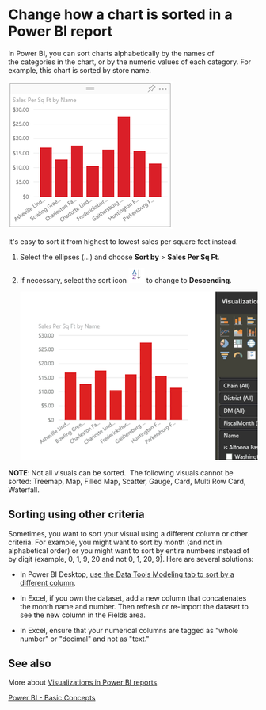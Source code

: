 ﻿<properties
   pageTitle="Change how a chart is sorted in a Power BI report"
   description="Change how a chart is sorted in a Power BI report"
   services="powerbi"
   documentationCenter=""
   authors="mihart"
   manager="mblythe"
   editor=""
   tags=""/>

<tags
   ms.service="powerbi"
   ms.devlang="NA"
   ms.topic="article"
   ms.tgt_pltfrm="NA"
   ms.workload="powerbi"
   ms.date="03/24/2016"
   ms.author="mihart"/>

# Change how a chart is sorted in a Power BI report

In Power BI, you can sort charts alphabetically by the names of the categories in the chart, or by the numeric
values of each category. For example, this chart is sorted by store name.

![](media/powerbi-service-change-how-a-chart-is-sorted/PBI_ChartSortCategory.png)

It's easy to sort it from highest to lowest sales per square feet instead.

1.  Select the ellipses (...) and choose **Sort by** \> **Sales Per Sq Ft**.

2.  If necessary, select the sort icon ![](media/powerbi-service-change-how-a-chart-is-sorted/sortIcon.png) to change to **Descending**.

    ![](media/powerbi-service-change-how-a-chart-is-sorted/PBI_agif_Sort500.gif)

**NOTE**: Not all visuals can be sorted.  The following visuals cannot be sorted: Treemap, Map, Filled Map, Scatter, Gauge, Card, Multi Row Card, Waterfall.

##  Sorting using other criteria

Sometimes, you want to sort your visual using a different column or other criteria.  For example, you might want
to sort by month (and not in alphabetical order) or you might
want to sort by entire numbers instead of by digit (example, 0, 1, 9, 20 and not 0, 1, 20, 9).  Here are several solutions:

-   In Power BI Desktop, [use the Data Tools Modeling tab to sort by a different column](powerbi-desktop-sort-by-column.md).

-   In Excel, if you own the dataset, add a new column that concatenates the month name and number. Then refresh or re-import the dataset to see the new column in the Fields area.

-   In Excel, ensure that your numerical columns are tagged as "whole number" or "decimal" and not as "text."

## See also

More about [Visualizations in Power BI reports](powerbi-service-visualizations-for-reports.md).

[Power BI - Basic Concepts](powerbi-service-basic-concepts.md)
